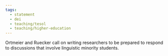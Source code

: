 ```yaml
---
tags:
  - statement
  - dei
  - teaching/tesol
  - teaching/higher-education
---
```

Ortmeier and Ruecker call on writing researchers to be prepared to respond to discussions that involve linguistic minority students.